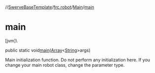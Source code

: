 //[SwerveBaseTemplate](../../../index.md)/[frc.robot](../index.md)/[Main](index.md)/[main](main.md)

# main

[jvm]\

public static void[main](main.md)([Array](https://kotlinlang.org/api/latest/jvm/stdlib/kotlin/-array/index.html)&lt;[String](https://docs.oracle.com/javase/8/docs/api/java/lang/String.html)&gt;args)

Main initialization function. Do not perform any initialization here. If you change your main robot class, change the parameter type.

